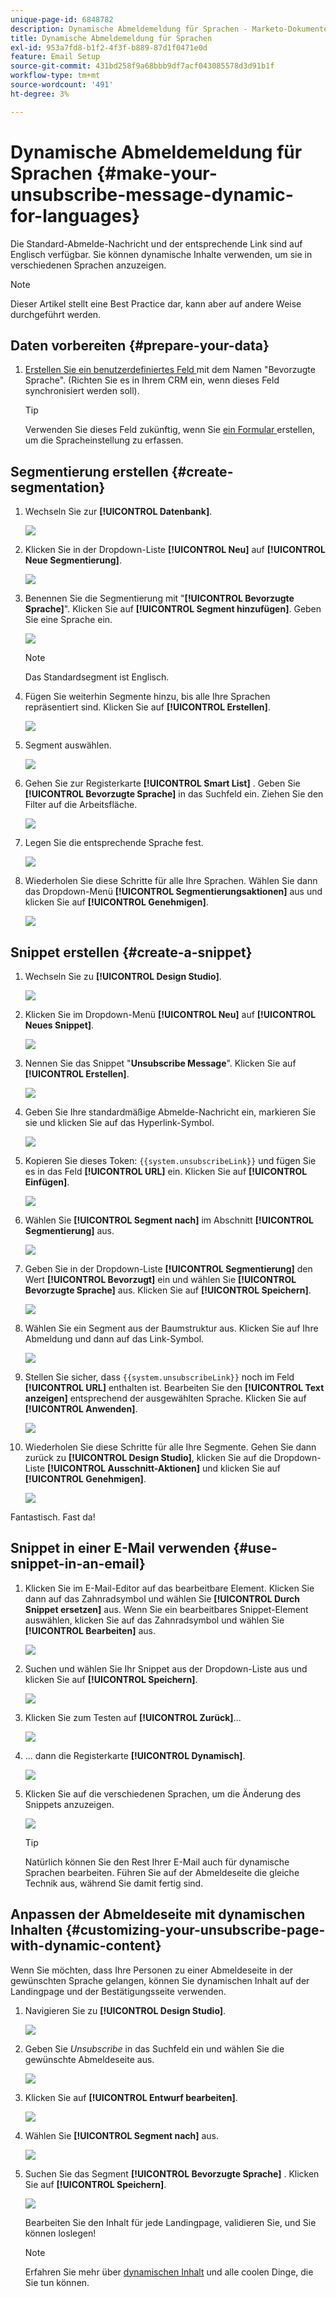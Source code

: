 ```yaml
---
unique-page-id: 6848782
description: Dynamische Abmeldemeldung für Sprachen - Marketo-Dokumente - Produktdokumentation
title: Dynamische Abmeldemeldung für Sprachen
exl-id: 953a7fd8-b1f2-4f3f-b889-87d1f0471e0d
feature: Email Setup
source-git-commit: 431bd258f9a68bbb9df7acf043085578d3d91b1f
workflow-type: tm+mt
source-wordcount: '491'
ht-degree: 3%

---
```


# Dynamische Abmeldemeldung für Sprachen {#make-your-unsubscribe-message-dynamic-for-languages}

Die Standard-Abmelde-Nachricht und der entsprechende Link sind auf Englisch verfügbar. Sie können dynamische Inhalte verwenden, um sie in verschiedenen Sprachen anzuzeigen.

>[!NOTE]
>
>Dieser Artikel stellt eine Best Practice dar, kann aber auf andere Weise durchgeführt werden.

## Daten vorbereiten {#prepare-your-data}

1. [Erstellen Sie ein benutzerdefiniertes Feld ](/help/marketo/product-docs/administration/field-management/create-a-custom-field-in-marketo.md) mit dem Namen &quot;Bevorzugte Sprache&quot;. (Richten Sie es in Ihrem CRM ein, wenn dieses Feld synchronisiert werden soll).

   >[!TIP]
   >
   >Verwenden Sie dieses Feld zukünftig, wenn Sie [ein Formular ](/help/marketo/product-docs/demand-generation/forms/creating-a-form/create-a-form.md) erstellen, um die Spracheinstellung zu erfassen.

## Segmentierung erstellen {#create-segmentation}

1. Wechseln Sie zur **[!UICONTROL Datenbank]**.

   ![](assets/make-your-unsubscribe-message-dynamic-for-languages-1.png)

1. Klicken Sie in der Dropdown-Liste **[!UICONTROL Neu]** auf **[!UICONTROL Neue Segmentierung]**.

   ![](assets/make-your-unsubscribe-message-dynamic-for-languages-2.png)

1. Benennen Sie die Segmentierung mit &quot;**[!UICONTROL Bevorzugte Sprache]**&quot;. Klicken Sie auf **[!UICONTROL Segment hinzufügen]**. Geben Sie eine Sprache ein.

   ![](assets/make-your-unsubscribe-message-dynamic-for-languages-3.png)

   >[!NOTE]
   >
   >Das Standardsegment ist Englisch.

1. Fügen Sie weiterhin Segmente hinzu, bis alle Ihre Sprachen repräsentiert sind. Klicken Sie auf **[!UICONTROL Erstellen]**.

   ![](assets/make-your-unsubscribe-message-dynamic-for-languages-4.png)

1. Segment auswählen.

   ![](assets/make-your-unsubscribe-message-dynamic-for-languages-5.png)

1. Gehen Sie zur Registerkarte **[!UICONTROL Smart List]** . Geben Sie **[!UICONTROL Bevorzugte Sprache]** in das Suchfeld ein. Ziehen Sie den Filter auf die Arbeitsfläche.

   ![](assets/make-your-unsubscribe-message-dynamic-for-languages-6.png)

1. Legen Sie die entsprechende Sprache fest.

   ![](assets/make-your-unsubscribe-message-dynamic-for-languages-7.png)

1. Wiederholen Sie diese Schritte für alle Ihre Sprachen. Wählen Sie dann das Dropdown-Menü **[!UICONTROL Segmentierungsaktionen]** aus und klicken Sie auf **[!UICONTROL Genehmigen]**.

   ![](assets/make-your-unsubscribe-message-dynamic-for-languages-8.png)

## Snippet erstellen {#create-a-snippet}

1. Wechseln Sie zu **[!UICONTROL Design Studio]**.

   ![](assets/make-your-unsubscribe-message-dynamic-for-languages-9.png)

1. Klicken Sie im Dropdown-Menü **[!UICONTROL Neu]** auf **[!UICONTROL Neues Snippet]**.

   ![](assets/make-your-unsubscribe-message-dynamic-for-languages-10.png)

1. Nennen Sie das Snippet &quot;**Unsubscribe Message**&quot;. Klicken Sie auf **[!UICONTROL Erstellen]**.

   ![](assets/make-your-unsubscribe-message-dynamic-for-languages-11.png)

1. Geben Sie Ihre standardmäßige Abmelde-Nachricht ein, markieren Sie sie und klicken Sie auf das Hyperlink-Symbol.

   ![](assets/make-your-unsubscribe-message-dynamic-for-languages-12.png)

1. Kopieren Sie dieses Token: `{{system.unsubscribeLink}}` und fügen Sie es in das Feld **[!UICONTROL URL]** ein. Klicken Sie auf **[!UICONTROL Einfügen]**.

   ![](assets/make-your-unsubscribe-message-dynamic-for-languages-13.png)

1. Wählen Sie **[!UICONTROL Segment nach]** im Abschnitt **[!UICONTROL Segmentierung]** aus.

   ![](assets/make-your-unsubscribe-message-dynamic-for-languages-14.png)

1. Geben Sie in der Dropdown-Liste **[!UICONTROL Segmentierung]** den Wert **[!UICONTROL Bevorzugt]** ein und wählen Sie **[!UICONTROL Bevorzugte Sprache]** aus. Klicken Sie auf **[!UICONTROL Speichern]**.

   ![](assets/make-your-unsubscribe-message-dynamic-for-languages-15.png)

1. Wählen Sie ein Segment aus der Baumstruktur aus. Klicken Sie auf Ihre Abmeldung und dann auf das Link-Symbol.

   ![](assets/make-your-unsubscribe-message-dynamic-for-languages-16.png)

1. Stellen Sie sicher, dass `{{system.unsubscribeLink}}` noch im Feld **[!UICONTROL URL]** enthalten ist. Bearbeiten Sie den **[!UICONTROL Text anzeigen]** entsprechend der ausgewählten Sprache. Klicken Sie auf **[!UICONTROL Anwenden]**.

   ![](assets/make-your-unsubscribe-message-dynamic-for-languages-17.png)

1. Wiederholen Sie diese Schritte für alle Ihre Segmente. Gehen Sie dann zurück zu **[!UICONTROL Design Studio]**, klicken Sie auf die Dropdown-Liste **[!UICONTROL Ausschnitt-Aktionen]** und klicken Sie auf **[!UICONTROL Genehmigen]**.

   ![](assets/make-your-unsubscribe-message-dynamic-for-languages-18.png)

Fantastisch. Fast da!

## Snippet in einer E-Mail verwenden {#use-snippet-in-an-email}

1. Klicken Sie im E-Mail-Editor auf das bearbeitbare Element. Klicken Sie dann auf das Zahnradsymbol und wählen Sie **[!UICONTROL Durch Snippet ersetzen]** aus. Wenn Sie ein bearbeitbares Snippet-Element auswählen, klicken Sie auf das Zahnradsymbol und wählen Sie **[!UICONTROL Bearbeiten]** aus.

   ![](assets/make-your-unsubscribe-message-dynamic-for-languages-19.png)

1. Suchen und wählen Sie Ihr Snippet aus der Dropdown-Liste aus und klicken Sie auf **[!UICONTROL Speichern]**.

   ![](assets/make-your-unsubscribe-message-dynamic-for-languages-20.png)

1. Klicken Sie zum Testen auf **[!UICONTROL Zurück]**...

   ![](assets/make-your-unsubscribe-message-dynamic-for-languages-21.png)

1. ... dann die Registerkarte **[!UICONTROL Dynamisch]**.

   ![](assets/make-your-unsubscribe-message-dynamic-for-languages-22.png)

1. Klicken Sie auf die verschiedenen Sprachen, um die Änderung des Snippets anzuzeigen.

   ![](assets/make-your-unsubscribe-message-dynamic-for-languages-23.png)

   >[!TIP]
   >
   >Natürlich können Sie den Rest Ihrer E-Mail auch für dynamische Sprachen bearbeiten. Führen Sie auf der Abmeldeseite die gleiche Technik aus, während Sie damit fertig sind.

## Anpassen der Abmeldeseite mit dynamischen Inhalten {#customizing-your-unsubscribe-page-with-dynamic-content}

Wenn Sie möchten, dass Ihre Personen zu einer Abmeldeseite in der gewünschten Sprache gelangen, können Sie dynamischen Inhalt auf der Landingpage und der Bestätigungsseite verwenden.

1. Navigieren Sie zu **[!UICONTROL Design Studio]**.

   ![](assets/make-your-unsubscribe-message-dynamic-for-languages-24.png)

1. Geben Sie _Unsubscribe_ in das Suchfeld ein und wählen Sie die gewünschte Abmeldeseite aus.

   ![](assets/make-your-unsubscribe-message-dynamic-for-languages-25.png)

1. Klicken Sie auf **[!UICONTROL Entwurf bearbeiten]**.

   ![](assets/make-your-unsubscribe-message-dynamic-for-languages-26.png)

1. Wählen Sie **[!UICONTROL Segment nach]** aus.

   ![](assets/make-your-unsubscribe-message-dynamic-for-languages-27.png)

1. Suchen Sie das Segment **[!UICONTROL Bevorzugte Sprache]** . Klicken Sie auf **[!UICONTROL Speichern]**.

   ![](assets/make-your-unsubscribe-message-dynamic-for-languages-28.png)

   Bearbeiten Sie den Inhalt für jede Landingpage, validieren Sie, und Sie können loslegen!

   >[!NOTE]
   >
   >Erfahren Sie mehr über [dynamischen Inhalt](/help/marketo/product-docs/personalization/segmentation-and-snippets/segmentation/understanding-dynamic-content.md) und alle coolen Dinge, die Sie tun können.
